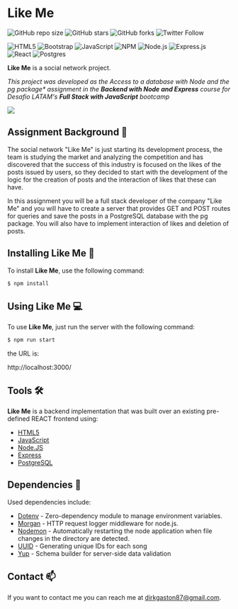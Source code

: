 # Like Me

![GitHub repo size](https://img.shields.io/github/repo-size/DirkGaston/like-me)
![GitHub stars](https://img.shields.io/github/stars/DirkGaston/like-me?style=social)
![GitHub forks](https://img.shields.io/github/forks/DirkGaston/like-me?style=social)
![Twitter Follow](https://img.shields.io/twitter/follow/DirkGrave?style=social)

![HTML5](https://img.shields.io/badge/html5-%23E34F26.svg?logo=html5&logoColor=white&style=for-the-badge)
![Bootstrap](https://img.shields.io/badge/bootstrap-%23563D7C.svg?logo=bootstrap&logoColor=white&style=for-the-badge)
![JavaScript](https://img.shields.io/badge/javascript-%23323330.svg?logo=javascript&logoColor=%23F7DF1E&style=for-the-badge)
![NPM ](https://img.shields.io/badge/NPM-%23000000.svg?logo=npm&logoColor=white&style=for-the-badge)
![Node.js ](https://img.shields.io/badge/node.js-6DA55F?logo=node.js&logoColor=white&style=for-the-badge)
![Express.js](https://img.shields.io/badge/express.js-%23404d59.svg?logo=express&logoColor=%2361DAFB&style=for-the-badge)
![React](https://img.shields.io/badge/react-%2320232a.svg?logo=react&logoColor=%2361DAFB&style=for-the-badge)
![Postgres](https://img.shields.io/badge/postgres-%23316192.svg?logo=postgresql&logoColor=white&style=for-the-badge)

**Like Me** is a social network project.

_This project was developed as the *Access to a database with Node and the pg package** assignment in the **Backend with Node and Express** course for Desafio LATAM's **Full Stack with JavaScript** bootcamp_

![](https://i.giphy.com/media/XfYczePiaClB8FHakB/giphy.webp)

## Assignment Background 📖

The social network "Like Me" is just starting its development process, the team is studying the market and analyzing the competition and has discovered that the success of this industry is focused on the likes of the posts issued by users, so they decided to start with the development of the logic for the creation of posts and the interaction of likes that these can have.

In this assignment you will be a full stack developer of the company "Like Me" and you will have to create a server that provides GET and POST routes for queries and save the posts in a PostgreSQL database with the pg package. You will also have to implement interaction of likes and deletion of posts.

## Installing **Like Me** 🧰

To install **Like Me**, use the following command:

```bash
$ npm install
```

## Using **Like Me** 💻

To use **Like Me**, just run the server with the following command:

```bash
$ npm run start
```

the URL is: 

http://localhost:3000/

## Tools 🛠️

**Like Me** is a backend implementation that was built over an existing pre-defined REACT frontend using:

* [HTML5](https://developer.mozilla.org/es/docs/Web/HTML) 
* [JavaScript](https://devdocs.io/javascript/)
* [Node.JS](https://nodejs.org/en/docs/)
* [Express](https://expressjs.com/en/5x/api.html)
* [PostgreSQL](https://www.postgresql.org/)

## Dependencies 🚧

Used dependencies include:

* [Dotenv](https://www.npmjs.com/package/dotenv) - Zero-dependency module to manage environment variables.
* [Morgan](https://www.npmjs.com/package/morgan) - HTTP request logger middleware for node.js.
* [Nodemon](https://www.npmjs.com/package/nodemon) - Automatically restarting the node application when file changes in the directory are detected.
* [UUID](https://www.npmjs.com/package/uuid) - Generating unique IDs for each song
* [Yup](https://www.npmjs.com/package/yup) - Schema builder for server-side data validation


## Contact 📫

If you want to contact me you can reach me at <dirkgaston87@gmail.com>.